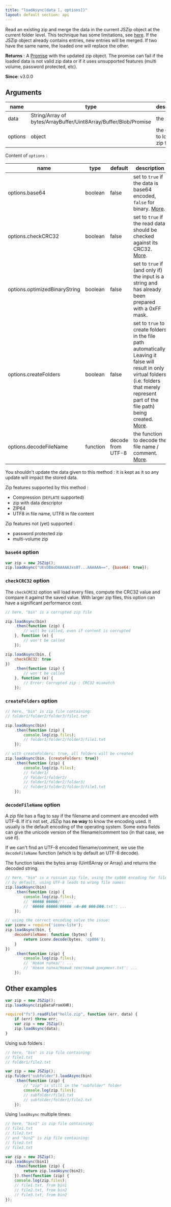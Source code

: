 ```yaml
---
title: "loadAsync(data [, options])"
layout: default section: api
---
```


Read an existing zip and merge the data in the current JSZip object at the current folder level. This technique has some
limitations, see
[here]({{site.baseurl}}/documentation/limitations.html). If the JSZip object already contains entries, new entries will
be merged. If two have the same name, the loaded one will replace the other.

__Returns__ : A [Promise](https://developer.mozilla.org/en-US/docs/Web/JavaScript/Reference/Global_Objects/Promise) with
the updated zip object. The promise can fail if the loaded data is not valid zip data or if it uses unsupported
features (multi volume, password protected, etc).

__Since__: v3.0.0

## Arguments

name               | type   | description
-------------------|--------|------------
data               | String/Array of bytes/ArrayBuffer/Uint8Array/Buffer/Blob/Promise | the zip file
options            | object | the options to load the zip file

Content of `options` :

name                          | type    | default | description
------------------------------|---------|---------|------------
options.base64                | boolean | false   | set to `true` if the data is base64 encoded, `false` for binary. [More](#base64-option).
options.checkCRC32            | boolean | false   | set to `true` if the read data should be checked against its CRC32. [More](#checkcrc32-option).
options.optimizedBinaryString | boolean | false   | set to `true` if (and only if) the input is a string and has already been prepared with a 0xFF mask.
options.createFolders         | boolean | false   | set to `true` to create folders in the file path automatically. Leaving it false will result in only virtual folders (i.e. folders that merely represent part of the file path) being created. [More](#createfolders-option).
options.decodeFileName        | function | decode from UTF-8 | the function to decode the file name / comment. [More](#decodefilename-option).

You shouldn't update the data given to this method : it is kept as it so any update will impact the stored data.

Zip features supported by this method :

* Compression (<code>DEFLATE</code> supported)
* zip with data descriptor
* ZIP64
* UTF8 in file name, UTF8 in file content

Zip features not (yet) supported :

* password protected zip
* multi-volume zip

### `base64` option

```js
var zip = new JSZip();
zip.loadAsync("UEsDBAoDAAAAAJxs8T...AAAAAA==", {base64: true});
```

### `checkCRC32` option

The `checkCRC32` option will load every files, compute the CRC32 value and compare it against the saved value. With
larger zip files, this option can have a significant performance cost.

```js
// here, "bin" is a corrupted zip file

zip.loadAsync(bin)
    .then(function (zip) {
        // will be called, even if content is corrupted
    }, function (e) {
        // won't be called
    });

zip.loadAsync(bin, {
    checkCRC32: true
})
    .then(function (zip) {
        // won't be called
    }, function (e) {
        // Error: Corrupted zip : CRC32 mismatch
    });
```

### `createFolders` option

```js
// here, "bin" is zip file containing:
// folder1/folder2/folder3/file1.txt

zip.loadAsync(bin)
    .then(function (zip) {
        console.log(zip.files);
        // folder1/folder2/folder3/file1.txt
    });

// with createFolders: true, all folders will be created
zip.loadAsync(bin, {createFolders: true})
    .then(function (zip) {
        console.log(zip.files);
        // folder1/
        // folder1/folder2/
        // folder1/folder2/folder3/
        // folder1/folder2/folder3/file1.txt
    });
```

### `decodeFileName` option

A zip file has a flag to say if the filename and comment are encoded with UTF-8. If it's not set, JSZip has **no way**
to know the encoding used. It usually is the default encoding of the operating system. Some extra fields can give the
unicode version of the filename/comment too (in that case, we use it).

If we can't find an UTF-8 encoded filename/comment, we use the `decodeFileName`
function (which is by default an UTF-8 decode).

The function takes the bytes array (Uint8Array or Array) and returns the decoded string.

```js
// here, "bin" is a russian zip file, using the cp866 encoding for file names
// by default, using UTF-8 leads to wrong file names:
zip.loadAsync(bin)
    .then(function (zip) {
        console.log(zip.files);
        // '����� �����/': ...
        // '����� �����/����� ⥪�⮢�� ���㬥��.txt': ...
    });

// using the correct encoding solve the issue:
var iconv = require('iconv-lite');
zip.loadAsync(bin, {
    decodeFileName: function (bytes) {
        return iconv.decode(bytes, 'cp866');
    }
})
    .then(function (zip) {
        console.log(zip.files);
        // 'Новая папка/': ...
        // 'Новая папка/Новый текстовый документ.txt': ...
    });
```

## Other examples

```js
var zip = new JSZip();
zip.loadAsync(zipDataFromXHR);
```

```js
require("fs").readFile("hello.zip", function (err, data) {
    if (err) throw err;
    var zip = new JSZip();
    zip.loadAsync(data);
}
```

Using sub folders :

```js
// here, "bin" is zip file containing:
// file1.txt
// folder1/file2.txt

var zip = new JSZip();
zip.folder("subfolder").loadAsync(bin)
    .then(function (zip) {
        // "zip" is still in the "subfolder" folder
        console.log(zip.files);
        // subfolder/file1.txt
        // subfolder/folder1/file2.txt
    });
```

Using `loadAsync` multiple times:

```js
// here, "bin1" is zip file containing:
// file1.txt
// file2.txt
// and "bin2" is zip file containing:
// file2.txt
// file3.txt

var zip = new JSZip();
zip.loadAsync(bin1)
    .then(function (zip) {
        return zip.loadAsync(bin2);
    }).then(function (zip) {
    console.log(zip.files);
    // file1.txt, from bin1
    // file2.txt, from bin2
    // file3.txt, from bin2
});
```
